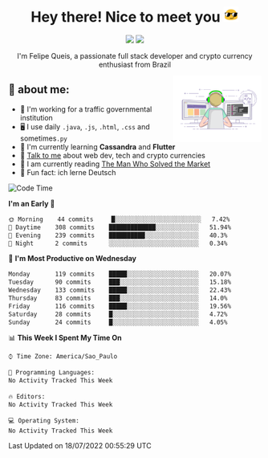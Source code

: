 
<h1 align="center">Hey there! Nice to meet you <img src="assets/sunglasses.gif" width="30"/></h1>

<p align="center">
  <a href="https://www.linkedin.com/in/fqueis"><img src="https://img.shields.io/badge/-LinkedIn-blue?style=flat&logo=Linkedin&logoColor=white" /></a>
  <a href="mailto:fqueis@gmail.com"><img src="https://img.shields.io/badge/-Gmail-c14438?style=flat&logo=Gmail&logoColor=white" /></a>
</p>

<p align="center">I'm Felipe Queis, a passionate full stack developer and crypto currency enthusiast from Brazil</p>

<img width="35%" align="right" alt="fqueis" src="assets/profile.gif" /></p>

## 🤵 about me:

- 🏢 I'm working for a traffic governmental institution
- 🖥️ I use daily `.java`, `.js`, `.html`, `.css` and sometimes`.py`
- 🌱 I'm currently learning **Cassandra** and **Flutter**
- 💬 [Talk to me](https://github.com/fqueis/fqueis/discussions) about web dev, tech and crypto currencies
- 📖 I am currently reading [The Man Who Solved the Market](https://amzn.com/073521798X)
- 💭 Fun fact: ich lerne Deutsch

<!--START_SECTION:waka-->
![Code Time](http://img.shields.io/badge/Code%20Time-0%20secs-blue)

**I'm an Early 🐤** 

```text
🌞 Morning    44 commits     █░░░░░░░░░░░░░░░░░░░░░░░░   7.42% 
🌆 Daytime    308 commits    █████████████░░░░░░░░░░░░   51.94% 
🌃 Evening    239 commits    ██████████░░░░░░░░░░░░░░░   40.3% 
🌙 Night      2 commits      ░░░░░░░░░░░░░░░░░░░░░░░░░   0.34%

```
📅 **I'm Most Productive on Wednesday** 

```text
Monday       119 commits    █████░░░░░░░░░░░░░░░░░░░░   20.07% 
Tuesday      90 commits     ███░░░░░░░░░░░░░░░░░░░░░░   15.18% 
Wednesday    133 commits    █████░░░░░░░░░░░░░░░░░░░░   22.43% 
Thursday     83 commits     ███░░░░░░░░░░░░░░░░░░░░░░   14.0% 
Friday       116 commits    █████░░░░░░░░░░░░░░░░░░░░   19.56% 
Saturday     28 commits     █░░░░░░░░░░░░░░░░░░░░░░░░   4.72% 
Sunday       24 commits     █░░░░░░░░░░░░░░░░░░░░░░░░   4.05%

```


📊 **This Week I Spent My Time On** 

```text
⌚︎ Time Zone: America/Sao_Paulo

💬 Programming Languages: 
No Activity Tracked This Week

🔥 Editors: 
No Activity Tracked This Week

💻 Operating System: 
No Activity Tracked This Week

```


 Last Updated on 18/07/2022 00:55:29 UTC
<!--END_SECTION:waka-->
